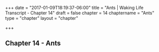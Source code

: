 +++
date = "2017-01-09T18:19:37-06:00"
title = "Ants | Waking Life Transcript - Chapter 14"
draft = false
chapter = 14
chaptername = "Ants"
type = "chapter"
layout = "chapter"

+++

## Chapter 14 - Ants

